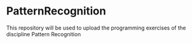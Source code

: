 # PatternRecognition
This repository will be used to upload the programming exercises of the discipline Pattern Recognition
